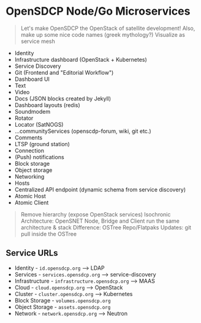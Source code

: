 # OpenSDCP Node/Go Microservices

> Let's make OpenSDCP the OpenStack of satellite development!
> Also, make up some nice code names (greek mythology?)
> Visualize as service mesh

* Identity
* Infrastructure dashboard (OpenStack + Kubernetes)
* Service Discovery
* Git (Frontend and "Editorial Workflow")
* Dashboard UI
* Text
* Video
* Docs (JSON blocks created by Jekyll)
* Dashboard layouts (redis)
* Soundmodem
* Rotator
* Locator (SatNOGS)
* ...communityServices (openscdp-forum, wiki, git etc.)
* Comments
* LTSP (ground station)
* Connection
* (Push) notifications
* Block storage
* Object storage
* Networking
* Hosts
* Centralized API endpoint (dynamic schema from service discovery)
* Atomic Host 
* Atomic Client

> Remove hierarchy (expose OpenStack services)
> Isochronic Architecture: OpenSNET Node, Bridge and Client run the same architecture & stack
> Difference: OSTree Repo/Flatpaks
> Updates: git pull inside the OSTree

## Service URLs
* Identity - `id.opensdcp.org` --> LDAP
* Services - `services.opensdcp.org` --> service-discovery
* Infrastructure - `infrastructure.opensdcp.org` --> MAAS
* Cloud - `cloud.opensdcp.org` --> OpenStack
* Cluster - `cluster.opensdcp.org` --> Kubernetes
* Block Storage - `volumes.opensdcp.org` 
* Object Storage - `assets.opensdcp.org`
* Network - `network.opensdcp.org` --> Neutron
